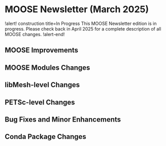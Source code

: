 # MOOSE Newsletter (March 2025)

!alert! construction title=In Progress
This MOOSE Newsletter edition is in progress. Please check back in April 2025
for a complete description of all MOOSE changes.
!alert-end!

## MOOSE Improvements

## MOOSE Modules Changes

## libMesh-level Changes

## PETSc-level Changes

## Bug Fixes and Minor Enhancements

## Conda Package Changes
